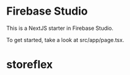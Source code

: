 # Firebase Studio

This is a NextJS starter in Firebase Studio.

To get started, take a look at src/app/page.tsx.
# storeflex
